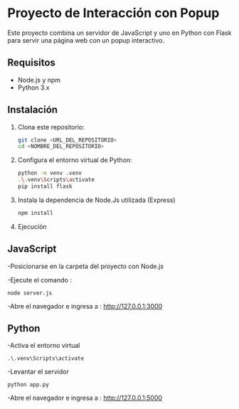 # Proyecto de Interacción con Popup

Este proyecto combina un servidor de JavaScript y uno en Python con Flask para servir una página web con un popup interactivo.

## Requisitos

- Node.js y npm
- Python 3.x

## Instalación

1. Clona este repositorio:
   ```bash
   git clone <URL_DEL_REPOSITORIO>
   cd <NOMBRE_DEL_REPOSITORIO>

2. Configura el entorno virtual de Python:

    ```bash
    python -m venv .venv
    .\.venv\Scripts\activate
    pip install flask

3. Instala la dependencia de Node.Js utilizada (Express)
    ```bash
    npm install

4. Ejecución

## JavaScript

-Posicionarse en la carpeta del proyecto con Node.js

-Ejecute el comando :
    
    node server.js

-Abre el navegador e ingresa a : http://127.0.0.1:3000


## Python

-Activa el entorno virtual

    .\.venv\Scripts\activate

-Levantar el servidor

    python app.py

-Abre el navegador e ingresa a : http://127.0.0.1:5000

